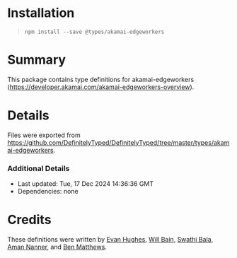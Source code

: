 # Installation
> `npm install --save @types/akamai-edgeworkers`

# Summary
This package contains type definitions for akamai-edgeworkers (https://developer.akamai.com/akamai-edgeworkers-overview).

# Details
Files were exported from https://github.com/DefinitelyTyped/DefinitelyTyped/tree/master/types/akamai-edgeworkers.

### Additional Details
 * Last updated: Tue, 17 Dec 2024 14:36:36 GMT
 * Dependencies: none

# Credits
These definitions were written by [Evan Hughes](https://github.com/evan-hughes), [Will Bain](https://github.com/wabain), [Swathi Bala](https://github.com/swathimr), [Aman Nanner](https://github.com/ananner), and [Ben Matthews](https://github.com/bmatthew).
